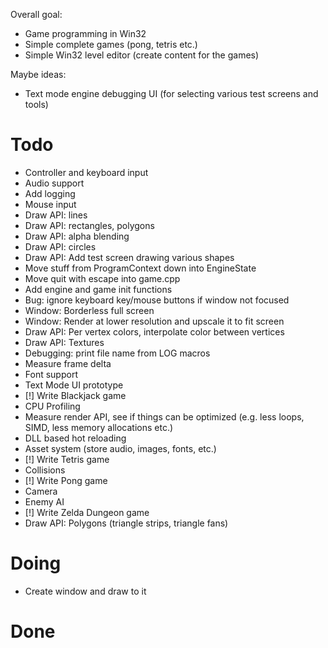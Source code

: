 Overall goal:
- Game programming in Win32
- Simple complete games (pong, tetris etc.)
- Simple Win32 level editor (create content for the games)

Maybe ideas:
- Text mode engine debugging UI (for selecting various test screens and tools)

# Todo
- Controller and keyboard input
- Audio support
- Add logging
- Mouse input
- Draw API: lines
- Draw API: rectangles, polygons
- Draw API: alpha blending
- Draw API: circles
- Draw API: Add test screen drawing various shapes
- Move stuff from ProgramContext down into EngineState
- Move quit with escape into game.cpp
- Add engine and game init functions
- Bug: ignore keyboard key/mouse buttons if window not focused
- Window: Borderless full screen
- Window: Render at lower resolution and upscale it to fit screen
- Draw API: Per vertex colors, interpolate color between vertices
- Draw API: Textures
- Debugging: print file name from LOG macros
- Measure frame delta
- Font support
- Text Mode UI prototype
- [!] Write Blackjack game
- CPU Profiling
- Measure render API, see if things can be optimized (e.g. less loops, SIMD, less memory allocations etc.)
- DLL based hot reloading
- Asset system (store audio, images, fonts, etc.)
- [!] Write Tetris game
- Collisions
- [!] Write Pong game
- Camera
- Enemy AI
- [!] Write Zelda Dungeon game
- Draw API: Polygons (triangle strips, triangle fans)

# Doing
- Create window and draw to it

# Done
